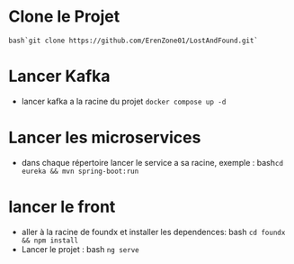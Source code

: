 # Clone le Projet
    bash`git clone https://github.com/ErenZone01/LostAndFound.git`

# Lancer Kafka 
- lancer kafka a la racine du projet
`docker compose up -d`

# Lancer les microservices
- dans chaque répertoire lancer le service a sa racine, exemple :
    bash`cd eureka && mvn spring-boot:run`

# lancer le front
- aller à la racine de foundx et installer les dependences:
    bash
        `cd foundx && npm install`
- Lancer le projet :
    bash
    `ng serve`
